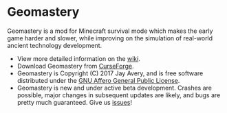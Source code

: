 # Geomastery

Geomastery is a mod for Minecraft survival mode which makes the early game harder and slower, while improving on the simulation of real-world ancient technology development.

* View more detailed information on the [wiki]().
* Download Geomastery from [CurseForge](https://minecraft.curseforge.com/projects/geomastery).
* Geomastery is Copyright (C) 2017 Jay Avery, and is free software distributed under the [GNU Affero General Public License](http://www.gnu.org/licenses/).
* Geomastery is new and under active beta development. Crashes are possible, major changes in subsequent updates are likely, and bugs are pretty much guaranteed. Give us [issues](https://github.com/JayAvery/geomastery/issues)!